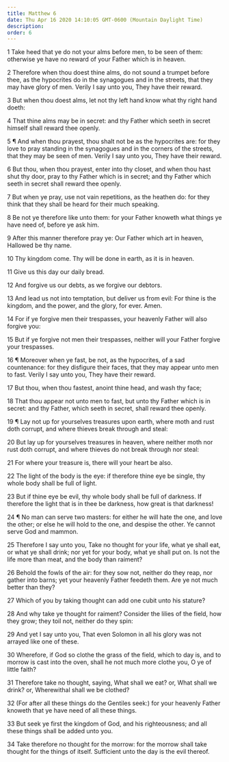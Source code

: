 ```yaml
---
title: Matthew 6
date: Thu Apr 16 2020 14:10:05 GMT-0600 (Mountain Daylight Time)
description: 
order: 6
---
```


<p>
  1 Take heed that ye do not your alms before men, to be seen of them: otherwise
  ye have no reward of your Father which is in heaven.
</p>
<p>
  2 Therefore when thou doest thine alms, do not sound a trumpet before thee, as
  the hypocrites do in the synagogues and in the streets, that they may have
  glory of men. Verily I say unto you, They have their reward.
</p>
<p>
  3 But when thou doest alms, let not thy left hand know what thy right hand
  doeth:
</p>
<p>
  4 That thine alms may be in secret: and thy Father which seeth in secret
  himself shall reward thee openly.
</p>
<p>
  5 &#xB6; And when thou prayest, thou shalt not be as the hypocrites are: for
  they love to pray standing in the synagogues and in the corners of the
  streets, that they may be seen of men. Verily I say unto you, They have their
  reward.
</p>
<p>
  6 But thou, when thou prayest, enter into thy closet, and when thou hast shut
  thy door, pray to thy Father which is in secret; and thy Father which seeth in
  secret shall reward thee openly.
</p>
<p>
  7 But when ye pray, use not vain repetitions, as the heathen do: for they
  think that they shall be heard for their much speaking.
</p>
<p>
  8 Be not ye therefore like unto them: for your Father knoweth what things ye
  have need of, before ye ask him.
</p>
<p>
  9 After this manner therefore pray ye: Our Father which art in heaven,
  Hallowed be thy name.
</p>
<p>10 Thy kingdom come. Thy will be done in earth, as it is in heaven.</p>
<p>11 Give us this day our daily bread.</p>
<p>12 And forgive us our debts, as we forgive our debtors.</p>
<span></span>
<p>
  13 And lead us not into temptation, but deliver us from evil: For thine is the
  kingdom, and the power, and the glory, for ever. Amen.
</p>
<p>
  14 For if ye forgive men their trespasses, your heavenly Father will also
  forgive you:
</p>
<p>
  15 But if ye forgive not men their trespasses, neither will your Father
  forgive your trespasses.
</p>
<p>
  16 &#xB6; Moreover when ye fast, be not, as the hypocrites, of a sad
  countenance: for they disfigure their faces, that they may appear unto men to
  fast. Verily I say unto you, They have their reward.
</p>
<p>17 But thou, when thou fastest, anoint thine head, and wash thy face;</p>
<p>
  18 That thou appear not unto men to fast, but unto thy Father which is in
  secret: and thy Father, which seeth in secret, shall reward thee openly.
</p>
<p>
  19 &#xB6; Lay not up for yourselves treasures upon earth, where moth and rust
  doth corrupt, and where thieves break through and steal:
</p>
<p>
  20 But lay up for yourselves treasures in heaven, where neither moth nor rust
  doth corrupt, and where thieves do not break through nor steal:
</p>
<p>21 For where your treasure is, there will your heart be also.</p>
<p>
  22 The light of the body is the eye: if therefore thine eye be single, thy
  whole body shall be full of light.
</p>
<p>
  23 But if thine eye be evil, thy whole body shall be full of darkness. If
  therefore the light that is in thee be darkness, how great is that darkness!
</p>
<p>
  24 &#xB6; No man can serve two masters: for either he will hate the one, and
  love the other; or else he will hold to the one, and despise the other. Ye
  cannot serve God and mammon.
</p>
<p>
  25 Therefore I say unto you, Take no thought for your life, what ye shall eat,
  or what ye shall drink; nor yet for your body, what ye shall put on. Is not
  the life more than meat, and the body than raiment?
</p>
<p>
  26 Behold the fowls of the air: for they sow not, neither do they reap, nor
  gather into barns; yet your heavenly Father feedeth them. Are ye not much
  better than they?
</p>
<p>27 Which of you by taking thought can add one cubit unto his stature?</p>
<p>
  28 And why take ye thought for raiment? Consider the lilies of the field, how
  they grow; they toil not, neither do they spin:
</p>
<p>
  29 And yet I say unto you, That even Solomon in all his glory was not arrayed
  like one of these.
</p>
<p>
  30 Wherefore, if God so clothe the grass of the field, which to day is, and to
  morrow is cast into the oven, shall he not much more clothe you, O ye of
  little faith?
</p>
<p>
  31 Therefore take no thought, saying, What shall we eat? or, What shall we
  drink? or, Wherewithal shall we be clothed?
</p>
<p>
  32 (For after all these things do the Gentiles seek:) for your heavenly Father
  knoweth that ye have need of all these things.
</p>
<p>
  33 But seek ye first the kingdom of God, and his righteousness; and all these
  things shall be added unto you.
</p>
<p>
  34 Take therefore no thought for the morrow: for the morrow shall take thought
  for the things of itself. Sufficient unto the day is the evil thereof.
</p>
